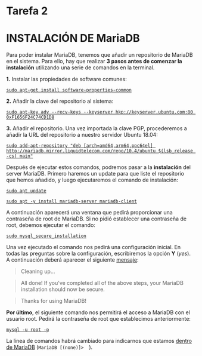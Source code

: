 # Tarefa 2

# INSTALACIÓN DE MariaDB

Para poder instalar MariaDB, tenemos que añadir un repositorio de MariaDB en el sistema. Para ello, hay que realizar **3 pasos antes de comenzar la instalación** utilizando una serie de comandos en la terminal.

**1.** Instalar las propiedades de software comunes: 

[
`sudo apt-get install software-properties-common` ](./img/mariaDB1.PNG)

**2.** Añadir la clave del repositorio al sistema:

[`sudo apt-key adv --recv-keys --keyserver hkp://keyserver.ubuntu.com:80 0xF1656F24C74CD1D8`](./img/mariaDB3.PNG)

**3.** Añadir el repositorio. Una vez importada la clave PGP, procederemos a añadir la URL del repositorio a nuestro servidor Ubuntu 18.04:

[`sudo add-apt-repository "deb [arch=amd64,arm64,ppc64el] http://mariadb.mirror.liquidtelecom.com/repo/10.4/ubuntu $(lsb_release -cs) main"`](./img/mariaDB3.PNG)

Después de ejecutar estos comandos, podremos pasar a la **instalación** del server MariaDB. Primero haremos un update para que liste el repositorio que hemos añadido, y luego ejecutaremos el comando de instalación:

[`sudo apt update`](./img/mariaDB5.PNG)

[`sudo apt -y install mariadb-server mariadb-client`](./img/mariaDB5.PNG)

A continuación aparecerá una ventana que pedirá proporcionar una contraseña de root de MariaDB. Si no pidió establecer una contraseña de root, debemos ejecutar el comando:

[`sudo mysql_secure_installation`](./img/mariaDB6.PNG)

Una vez ejecutado el comando nos pedirá una configuración inicial. En todas las preguntas sobre la configuración, escribiremos la opción **Y** (*yes*). A continuación deberá aparecer el siguiente [mensaje](./img/mariaDB9.PNG):

>Cleaning up...

> All done!  If you've completed all of the above steps, your MariaDB
installation should now be secure.

>Thanks for using MariaDB!

**Por último**, el siguiente comando nos permitirá el acceso a MariaDB con el usuario root. Pedirá la contraseña de root que establecimos anteriormente: 

[`mysql -u root -p`](./img/mariaDB9.PNG)

La línea de comandos habrá cambiado para indicarnos que estamos [dentro de MariaDB](./img/mariaDB10.PNG) (`MariaDB [(none)]>  `).




